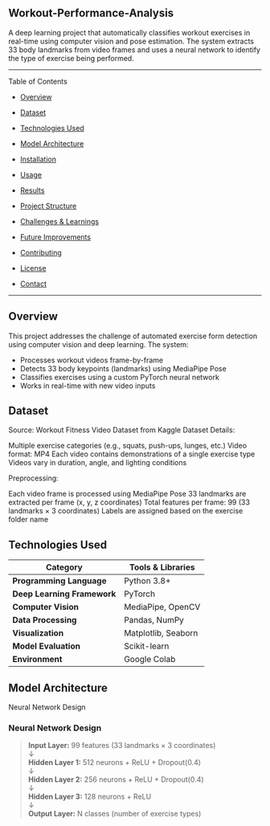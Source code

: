Workout-Performance-Analysis
 ---

A deep learning project that automatically classifies workout exercises in real-time using computer vision and pose estimation. The system extracts 33 body landmarks from video frames and uses a neural network to identify the type of exercise being performed.

---
 Table of Contents

- [Overview](#Overview)

- [Dataset](#Dataset)

- [Technologies Used](#Technologie-Used)

- [Model Architecture](#Model-Architecture)

- [Installation](#Installation)

- [Usage](#Usage)

- [Results](#Results)

- [Project Structure](#Project-Structure)

- [Challenges & Learnings](#Challenges-&-Learnings)

- [Future Improvements](#Future-Improvements)

- [Contributing](#Contributing)

- [License](#License)
 
- [Contact](#Contact)
  
-----
## Overview


This project addresses the challenge of automated exercise form detection using computer vision and deep learning. The system:

- Processes workout videos frame-by-frame
- Detects 33 body keypoints (landmarks) using MediaPipe Pose
- Classifies exercises using a custom PyTorch neural network
- Works in real-time with new video inputs


##  Dataset

Source: Workout Fitness Video Dataset from Kaggle
Dataset Details:

Multiple exercise categories (e.g., squats, push-ups, lunges, etc.)
Video format: MP4
Each video contains demonstrations of a single exercise type
Videos vary in duration, angle, and lighting conditions

Preprocessing:

Each video frame is processed using MediaPipe Pose
33 landmarks are extracted per frame (x, y, z coordinates)
Total features per frame: 99 (33 landmarks × 3 coordinates)
Labels are assigned based on the exercise folder name


##  Technologies Used


| Category | Tools & Libraries |
|----------|-------------------|
| **Programming Language** | Python 3.8+ |
| **Deep Learning Framework** | PyTorch |
| **Computer Vision** | MediaPipe, OpenCV |
| **Data Processing** | Pandas, NumPy |
| **Visualization** | Matplotlib, Seaborn |
| **Model Evaluation** | Scikit-learn |
| **Environment** | Google Colab |


## Model Architecture

Neural Network Design
### Neural Network Design

> **Input Layer:** 99 features (33 landmarks × 3 coordinates)  
> ↓  
> **Hidden Layer 1:** 512 neurons + ReLU + Dropout(0.4)  
> ↓  
> **Hidden Layer 2:** 256 neurons + ReLU + Dropout(0.4)  
> ↓  
> **Hidden Layer 3:** 128 neurons + ReLU  
> ↓  
> **Output Layer:** N classes (number of exercise types)
